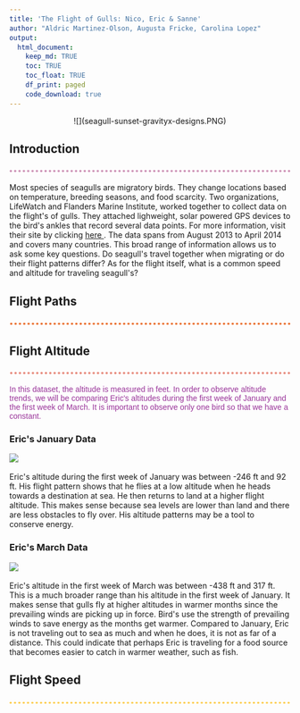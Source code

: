 ```yaml
---
title: 'The Flight of Gulls: Nico, Eric & Sanne'
author: "Aldric Martinez-Olson, Augusta Fricke, Carolina Lopez"
output: 
  html_document:
    keep_md: TRUE
    toc: TRUE
    toc_float: TRUE
    df_print: paged
    code_download: true
---
```

<center>![](seagull-sunset-gravityx-designs.PNG)</center>









## Introduction
![](purpledots.PNG)

Most species of seagulls are migratory birds. They change locations based on temperature, breeding seasons, and food scarcity. Two organizations, LifeWatch and Flanders Marine Institute, worked together to collect data on the flight's of gulls. They attached lighweight, solar powered GPS devices to the bird's ankles that record several data points. For more information, visit their site by clicking [here ](https://oscibio.inbo.be/blog/bird-tracking-data-published/). 
The data spans from August 2013 to April 2014 and covers many countries. This broad range of information allows us to ask some key questions. Do seagull's travel together when migrating or do their flight patterns differ? As for the flight itself, what is a common speed and altitude for traveling seagull's? 

## Flight Paths
![](orangedots.PNG)

## Flight Altitude
![](rosedots.PNG)

 <p style="font-family: Helvetica, Sans-serif;color:#993399">In this dataset, the altitude is measured in feet. In order to observe altitude trends, we will be comparing Eric's altitudes during the first week of January and the first week of March. It is important to observe only one bird so that we have a constant.</p>
  
### Eric's January Data





![](EricAltJan.gif)<!-- -->

Eric's altitude during the first week of January was between -246 ft and 92 ft. His flight pattern shows that he flies at a low altitude when he heads towards a destination at sea. He then returns to land at a higher flight altitude. This makes sense because sea levels are lower than land and there are less obstacles to fly over. His altitude patterns may be a tool to conserve energy.

### Eric's March Data





![](EricAltMarch.gif)<!-- -->

Eric's altitude in the first week of March was between -438 ft and 317 ft. This is a much broader range than his altitude in the first week of January. It makes sense that gulls fly at higher altitudes in warmer months since the prevailing winds are picking up in force. Bird's use the strength of prevailing winds to save energy as the months get warmer. Compared to January, Eric is not traveling out to sea as much and when he does, it is not as far of a distance. This could indicate that perhaps Eric is traveling for a food source that becomes easier to catch in warmer weather, such as fish. 

## Flight Speed
![](yellowdots.PNG)
